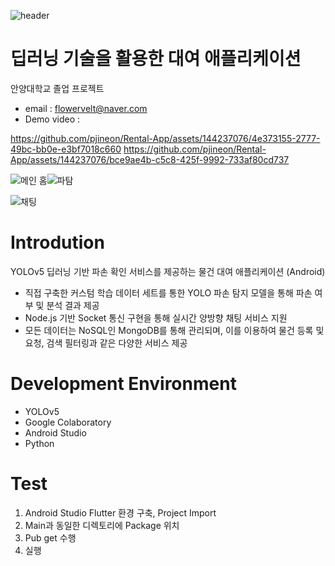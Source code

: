 ![header](https://capsule-render.vercel.app/api?type=soft&color=auto&height=300&section=header&text=Rental%20Application&fontSize=90)


# 딥러닝 기술을 활용한 대여 애플리케이션
안양대학교 졸업 프로젝트
 - email : flowervelt@naver.com
 - Demo video : 

https://github.com/pjineon/Rental-App/assets/144237076/4e373155-2777-49bc-bb0e-e3bf7018c660
https://github.com/pjineon/Rental-App/assets/144237076/bce9ae4b-c5c8-425f-9992-733af80cd737


![메인 홈](https://github.com/pjineon/Rental-App/assets/144237076/b2e42d7f-68e8-4259-9c87-4abd28b75578)![파탐](https://github.com/pjineon/Rental-App/assets/144237076/93f87381-89ea-4846-9d35-d8e5ff38b495)


![채팅](https://github.com/pjineon/Rental-App/assets/144237076/7eda73a3-7fcd-4ded-ad9c-341d21cd412c)


# Introdution
YOLOv5 딥러닝 기반 파손 확인 서비스를 제공하는 물건 대여 애플리케이션 (Android)
 - 직접 구축한 커스텀 학습 데이터 세트를 통한 YOLO 파손 탐지 모델을 통해 파손 여부 및 분석 결과 제공
 - Node.js 기반 Socket 통신 구현을 통해 실시간 양방향 채팅 서비스 지원
 - 모든 데이터는 NoSQL인 MongoDB를 통해 관리되며, 이를 이용하여 물건 등록 및 요청, 검색 필터링과 같은 다양한 서비스 제공


# Development Environment

- YOLOv5
- Google Colaboratory
- Android Studio
- Python

# Test
1. Android Studio Flutter 환경 구축, Project Import
2. Main과 동일한 디렉토리에 Package 위치
3. Pub get 수행
4. 실행
